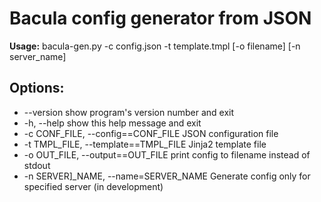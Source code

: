 Bacula config generator from JSON
=====================

**Usage:** bacula-gen.py -c config.json -t template.tmpl [-o filename] [-n server_name]

Options:
-------
-   --version             show program's version number and exit
-  -h, --help            show this help message and exit
-  -c CONF\_FILE, --config==CONF_FILE
                        JSON configuration file
-  -t TMPL\_FILE, --template==TMPL\_FILE Jinja2 template file
-  -o OUT\_FILE, --output==OUT\_FILE
                        print config to filename instead of stdout
-  -n SERVER]_NAME, --name=SERVER\_NAME
                        Generate config only for specified server (in development)
